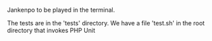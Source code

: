 Jankenpo to be played in the terminal.

The tests are in the 'tests' directory. We have a file 'test.sh' in the root directory that invokes PHP Unit